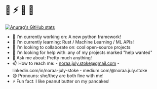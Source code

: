 # 🪷 ⚡️ 🌱 🍊

<!--
**noraa-july-stoke/noraa-july-stoke** is a ✨ _special_ ✨ repository because its `README.md` (this file) appears on your GitHub profile.

### - 🔭 I’m currently working on: A new python framework!
### - 🌱 I’m currently learning: Rust / Machine Learning / ML APIs!
### - 👯 I’m looking to collaborate on: cool open-source projects
### - 🤔 I’m looking for help with: any of my projects marked "help wanted"
### - 💬 Ask me about: Pretty much anything!
### - 📫 How to reach me: noraa.july.stoke@gmail.com
### - 😄 Pronouns: she/they are both fine with me!
### - ⚡ Fun fact: I like peanut butter on my pancakes!

-->



[![Anurag's GitHub stats](https://github-readme-stats.vercel.app/api?username=noraa-july-stoke&count_private=true&theme=synthwave)](https://github.com/anuraghazra/github-readme-stats)



- 🔭 I’m currently working on:           A new python framework!
- 🌱 I’m currently learning:             Rust / Machine Learning / ML APIs!
- 👯 I’m looking to collaborate on:      cool open-source projects
- 🤔 I’m looking for help with:          any of my projects marked "help wanted"
- 💬 Ask me about:                       Pretty much anything!
- 📫 How to reach me:                    - noraa.july.stoke@gmail.com
                                         - linkedin.com/in/noraa-july-stoke
                                         - medium.com/@noraa.july.stoke
- 😄 Pronouns:                           she/they are both fine with me!
- ⚡ Fun fact:                            I like peanut butter on my pancakes!
